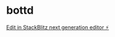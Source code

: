 # bottd

[Edit in StackBlitz next generation editor ⚡️](https://stackblitz.com/~/github.com/Sim2K/bottd)